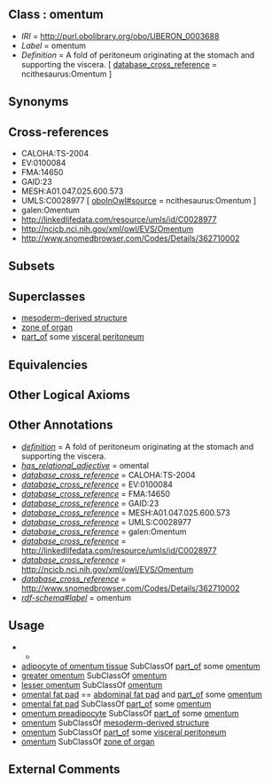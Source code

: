 
## Class : omentum

 * *IRI* = http://purl.obolibrary.org/obo/UBERON_0003688
 * *Label* = omentum
 * *Definition* = A fold of peritoneum originating at the stomach and supporting the viscera. [ [database_cross_reference](../../ef/oboInOwl#hasDbXref.md) = ncithesaurus:Omentum ]

## Synonyms


## Cross-references

 * CALOHA:TS-2004
 * EV:0100084
 * FMA:14650
 * GAID:23
 * MESH:A01.047.025.600.573
 * UMLS:C0028977 [ [oboInOwl#source](../../ce/oboInOwl#source.md) = ncithesaurus:Omentum ]
 * galen:Omentum
 * http://linkedlifedata.com/resource/umls/id/C0028977
 * http://ncicb.nci.nih.gov/xml/owl/EVS/Omentum
 * http://www.snomedbrowser.com/Codes/Details/362710002

## Subsets


## Superclasses

 * [mesoderm-derived structure](../../UBERON/20/UBERON_0004120.md)
 * [zone of organ](../../UBERON/44/UBERON_0034944.md)
 * [part_of](../../BFO/50/BFO_0000050.md) some [visceral peritoneum](../../UBERON/78/UBERON_0001178.md)

## Equivalencies


## Other Logical Axioms


## Other Annotations

 * *[definition](../../IAO/15/IAO_0000115.md)* = A fold of peritoneum originating at the stomach and supporting the viscera.
 * *[has_relational_adjective](../../UBPROP/07/UBPROP_0000007.md)* = omental
 * *[database_cross_reference](../../ef/oboInOwl#hasDbXref.md)* = CALOHA:TS-2004
 * *[database_cross_reference](../../ef/oboInOwl#hasDbXref.md)* = EV:0100084
 * *[database_cross_reference](../../ef/oboInOwl#hasDbXref.md)* = FMA:14650
 * *[database_cross_reference](../../ef/oboInOwl#hasDbXref.md)* = GAID:23
 * *[database_cross_reference](../../ef/oboInOwl#hasDbXref.md)* = MESH:A01.047.025.600.573
 * *[database_cross_reference](../../ef/oboInOwl#hasDbXref.md)* = UMLS:C0028977
 * *[database_cross_reference](../../ef/oboInOwl#hasDbXref.md)* = galen:Omentum
 * *[database_cross_reference](../../ef/oboInOwl#hasDbXref.md)* = http://linkedlifedata.com/resource/umls/id/C0028977
 * *[database_cross_reference](../../ef/oboInOwl#hasDbXref.md)* = http://ncicb.nci.nih.gov/xml/owl/EVS/Omentum
 * *[database_cross_reference](../../ef/oboInOwl#hasDbXref.md)* = http://www.snomedbrowser.com/Codes/Details/362710002
 * *[rdf-schema#label](../../el/rdf-schema#label.md)* = omentum

## Usage

 * -
 * [adipocyte of omentum tissue](../../CL/15/CL_0002615.md) SubClassOf [part_of](../../BFO/50/BFO_0000050.md) some [omentum](../../UBERON/88/UBERON_0003688.md)
 * [greater omentum](../../UBERON/48/UBERON_0005448.md) SubClassOf [omentum](../../UBERON/88/UBERON_0003688.md)
 * [lesser omentum](../../UBERON/99/UBERON_0002399.md) SubClassOf [omentum](../../UBERON/88/UBERON_0003688.md)
 * [omental fat pad](../../UBERON/14/UBERON_0010414.md) == [abdominal fat pad](../../UBERON/27/UBERON_0003427.md) and [part_of](../../BFO/50/BFO_0000050.md) some [omentum](../../UBERON/88/UBERON_0003688.md)
 * [omental fat pad](../../UBERON/14/UBERON_0010414.md) SubClassOf [part_of](../../BFO/50/BFO_0000050.md) some [omentum](../../UBERON/88/UBERON_0003688.md)
 * [omentum preadipocyte](../../CL/79/CL_0002579.md) SubClassOf [part_of](../../BFO/50/BFO_0000050.md) some [omentum](../../UBERON/88/UBERON_0003688.md)
 * [omentum](../../UBERON/88/UBERON_0003688.md) SubClassOf [mesoderm-derived structure](../../UBERON/20/UBERON_0004120.md)
 * [omentum](../../UBERON/88/UBERON_0003688.md) SubClassOf [part_of](../../BFO/50/BFO_0000050.md) some [visceral peritoneum](../../UBERON/78/UBERON_0001178.md)
 * [omentum](../../UBERON/88/UBERON_0003688.md) SubClassOf [zone of organ](../../UBERON/44/UBERON_0034944.md)

## External Comments

